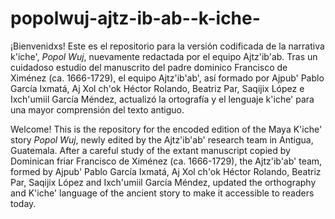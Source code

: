 # popolwuj-ajtz-ib-ab--k-iche-

¡Bienvenidxs! Este es el repositorio para la versión codificada de la narrativa k'iche', <i>Popol Wuj</i>, nuevamente redactada por el equipo Ajtz'ib'ab. Tras un cuidadoso estudio del manuscrito del padre dominico Francisco de Ximénez (ca. 1666-1729), el equipo Ajtz'ib'ab', así formado por Ajpub' Pablo García Ixmatá, Aj Xol ch'ok Héctor Rolando, Beatriz Par, Saqijix López e Ixch'umiil García Méndez, actualizó la ortografía y el lenguaje k'iche' para una mayor comprensión del texto antiguo.

Welcome! This is the repository for the encoded edition of the Maya K'iche' story <i>Popol Wuj</i>, newly edited by the Ajtz'ib'ab' research team in Antigua, Guatemala. After a careful study of the extant manuscript copied by Dominican friar Francisco de Ximénez (ca. 1666-1729), the Ajtz'ib'ab' team, formed by Ajpub' Pablo García Ixmatá, Aj Xol ch'ok Héctor Rolando, Beatriz Par, Saqijix López and Ixch'umiil García Méndez, updated the orthography and K'iche' language of the ancient story to make it accessible to readers today. 
